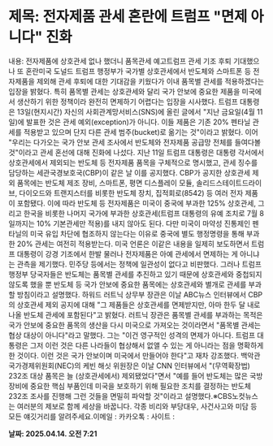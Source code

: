 # **제목: 전자제품 관세 혼란에 트럼프 "면제 아니다" 진화**

  내용: 전자제품에 상호관세 없나 했더니 품목관세 예고트럼프 관세 기조 후퇴 기대했으나 또 혼란미국 도널드 트럼프 행정부가 국가별 상호관세에서 반도체와 스마트폰 등 전자제품을 제외해 관세 후퇴에 대한 기대감을 키웠다가 이내 품목별 관세를 적용하겠다는 입장을 밝혔다. 특히 품목별 관세는 상호관세와 달리 국가 안보에 중요한 제품을 미국에서 생산하기 위한 정책이라 완전히 면제하기 어렵다는 입장을 시사했다. 트럼프 대통령은 13일(현지시간) 자신의 사회관계망서비스(SNS)에 올린 글에서 "지난 금요일(4월 11일)에 발표한 것은 관세 예외(exception)가 아니다. 이들 제품은 기존 20% 펜타닐 관세를 적용받고 있으며 단지 다른 관세 범주(bucket)로 옮기는 것"이라고 밝혔다. 이어 "우리는 다가오는 국가 안보 관세 조사에서 반도체와 전자제품 공급망 전체를 들여다볼 것"이라고 관세 혼선에 대해 진화에 나섰다. 지난 11일 트럼프 대통령은 대통령 각서에서 상호관세에서 제외되는 반도체 등 전자제품 품목을 구체적으로 명시했고, 관세 징수를 담당하는 세관국경보호국(CBP)이 같은 날 이를 공지했다. CBP가 공지한 상호관세 제외 품목에는 반도체 제조 장비, 스마트폰, 평면 디스플레이 모듈, 솔리드스테이트드라이브, 다이오드와 트랜지스터를 비롯한 반도체 장치, 집적회로(8542) 등 여러 전자 제품이 포함됐다. 이에 따라 반도체 등 전자제품은 미국이 중국에 부과한 125% 상호관세, 그리고 한국을 비롯한 나머지 국가에 부과한 상호관세(트럼프 대통령의 유예 조치로 7월 8일까지는 10% 기본관세만 적용)를 내지 않아도 된다. 다만 미국이 마약성 진통제인 펜타닐의 미국 유입 차단에 협조하지 않는다는 이유로 중국에 별도 행정명령을 통해 부과한 20% 관세는 여전히 적용받는다. 미국 언론은 이같은 내용을 일제히 보도하면서 트럼프 대통령이 강경 기조에서 한발 물러나 전자제품은 아예 관세에서 면제하는 게 아니냐는 관측을 제기했다. 민주당 등에서는 정책에 일관성이 없다고 비판했다. 그러나 트럼프 행정부 당국자들은 반도체는 품목별 관세를 추진하고 있기 때문에 상호관세와 중첩되지 않도록 했을 뿐 반도체 등 국가 안보에 중요한 품목에는 상호관세와 별개로 관세를 부과할 방침이라고 설명했다. 하워드 러트닉 상무부 장관은 이날 ABC뉴스 인터뷰에서 CBP의 상호관세 제외 공지에 대해 "그 제품들은 상호관세를 면제받지만, 아마 한두 달 내로 나올 반도체 관세에 포함된다"고 밝혔다. 러트닉 장관은 품목별 관세를 부과하는 목적은 국가 안보에 중요한 품목의 생산을 다시 미국으로 가져오는 것이라면서 "품목별 관세는 협상 대상이 아니다"라고 말했다. 그는 "이건 영구적인 성격의 면제가 아니다. 트럼프 대통령은 그저 이런 것은 다른 나라들이 협상해서 없앨 수 있는 게 아니라는 점을 명확하게 한 것이다. 이런 것은 국가 안보이며 미국에서 만들어야 한다"고 재차 강조했다. 백악관 국가경제위원회(NEC)의 케빈 해싯 위원장은 이날 CNN 인터뷰에서 "(무역확장법) 232조 대상 품목은 늘 (상호관세에서) 제외됐었다"면서 "예를 들어 반도체는 많은 국방 장비에 중요한 핵심 부품인데 미국을 보호하기 위해 필요한 조치를 결정하는 반도체 232조 조사를 진행해 그런 것들을 면밀히 파악할 것"이라고 설명했다.※CBS노컷뉴스는 여러분의 제보로 함께 세상을 바꿉니다. 각종 비리와 부당대우, 사건사고와 미담 등 모든 얘깃거리를 알려주세요.이메일 : 카카오톡 : 사이트 :

  **날짜: 2025.04.14. 오전 7:21**